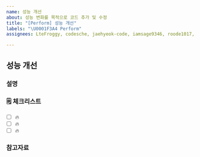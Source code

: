 ```yaml
---
name: 성능 개선
about: 성능 변화를 목적으로 코드 추가 및 수정
title: "[Perform] 성능 개선"
labels: "\U0001F3A4 Perform"
assignees: LteFroggy, codesche, jaehyeok-code, iamsage9346, roode1017, Kimdonghyeon6306

---
```


## 성능 개선

### 설명

<!-- 간단한 설명을 작성합니다. -->

### 🗒 체크리스트

- [ ] 🔥
- [ ] 🔥
- [ ] 🔥

### 참고자료

<!-- 참고할 정보나 링크를 작성합니다. -->
